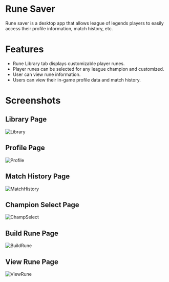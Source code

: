 # Rune Saver
Rune saver is a desktop app that allows league of legends players to easily access their profile information, match history, etc.

# Features 
- Rune Library tab displays customizable player runes.
- Player runes can be selected for any league champion and customized.
- User can view rune information.
- Users can view their in-game profile data and match history.

# Screenshots
## Library Page
![Library](https://user-images.githubusercontent.com/80051168/210541708-796b5523-6e90-43a7-a9ac-df96298c50e4.png)

## Profile Page
![Profile](https://user-images.githubusercontent.com/80051168/210541774-8e8a64ba-bbcf-466d-bb51-6bb0cb0653ab.png)

## Match History Page
![MatchHistory](https://user-images.githubusercontent.com/80051168/210541911-51dad01f-94dd-457f-91d0-35fad0e3597b.png)

## Champion Select Page
![ChampSelect](https://user-images.githubusercontent.com/80051168/210541930-bcccf791-8629-4ac5-9212-543967f7f790.png)

## Build Rune Page
![BuildRune](https://user-images.githubusercontent.com/80051168/210541953-40b70a49-6d15-4e66-a705-4de1bcf8a6b3.png)

## View Rune Page
![ViewRune](https://user-images.githubusercontent.com/80051168/210541963-005f9f34-90c2-4238-8940-b548a578e059.png)
